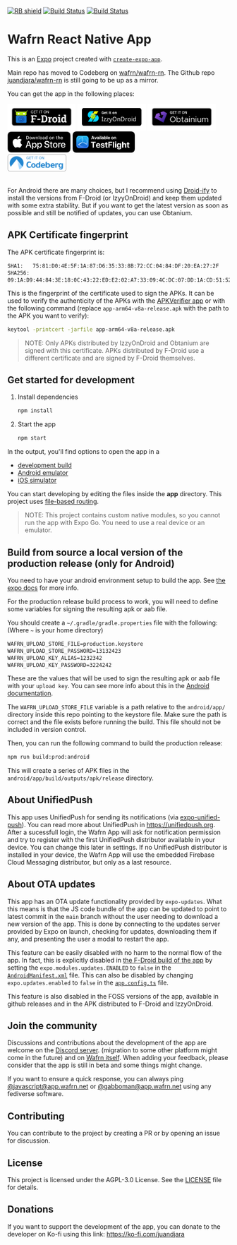 <!-- Badges -->

[<img src="https://shields.rbtlog.dev/simple/dev.djara.wafrn_rn" alt="RB shield">](https://shields.rbtlog.dev/dev.djara.wafrn_rn)
[<img src="https://github.com/juandjara/wafrn-rn/actions/workflows/build.yml/badge.svg" alt="Build Status" />](https://github.com/juandjara/wafrn-rn/actions/workflows/build.yml)
[<img src="https://github.com/juandjara/wafrn-rn/actions/workflows/build_ios.yml/badge.svg" alt="Build Status" />](https://github.com/juandjara/wafrn-rn/actions/workflows/build_ios.yml)

# Wafrn React Native App

This is an [Expo](https://expo.dev) project created with [`create-expo-app`](https://www.npmjs.com/package/create-expo-app).

Main repo has moved to Codeberg on [wafrn/wafrn-rn](https://codeberg.org/wafrn/wafrn-rn). The Github repo [juandjara/wafrn-rn](https://github.com/juandjara/wafrn-rn) is still going to be up as a mirror.

You can get the app in the following places:

<!--
<a href="https://play.google.com/store/apps/details?id=dev.djara.wafrn_rn">
<img height="60" alt="Get it on Google Play" src="assets/badges/google-play-margin.png" /></a>
-->
<div>
  <a href="https://f-droid.org/packages/dev.djara.wafrn_rn/">
  <img height="60" alt="Get it on F-Droid" src="assets/badges/fdroid-margin.png" /></a>
  <a href="https://apt.izzysoft.de/fdroid/index/apk/dev.djara.wafrn_rn">
  <img height="60" alt="Get it on IzzyOnDroid" src="assets/badges/izzy-margin.png" /></a>
  <a href="http://apps.obtainium.imranr.dev/redirect.html?r=obtainium://add/https://codeberg.org/wafrn/wafrn-rn">
  <img height="60" alt="Get it on Obtanium" src="assets/badges/obtanium-margin.png" /></a>
</div>
<div>
  <a href="https://apps.apple.com/us/app/wafrn/id6737332622">
  <img height="48" alt="Get it on the App Store" src="assets/badges/apple-app-store.svg" /></a>
  <a href="https://testflight.apple.com/join/k98B8bDq">
  <img height="48" alt="Get it on Testflight" src="assets/badges/testflight.png" /></a>
</div>
<div>
  <a href="https://codeberg.org/wafrn/wafrn-rn/releases/latest">
  <img height="40" alt="Get it on Codeberg" src="assets/badges/codeberg.png" /></a>
</div><br />

For Android there are many choices, but I recommend using [Droid-ify](https://droidify.eu.org/) to install the versions from F-Droid (or IzyyOnDroid) and keep them updated with some extra stability. But if you want to get the latest version as soon as possible and still be notified of updates, you can use Obtanium.

## APK Certificate fingerprint

The APK certificate fingerprint is:

```text
SHA1:   75:81:D0:4E:5F:1A:87:D6:35:33:8B:72:CC:04:84:DF:20:EA:27:2F
SHA256: 09:1A:D9:44:84:3E:18:0C:43:22:ED:E2:02:A7:33:09:4C:DC:07:DD:1A:CD:51:52:3F:E8:13:EA:E9:04:F4:87
```

This is the fingerprint of the certificate used to sign the APKs. It can be used to verify the authenticity of the APKs with the [APKVerifier app](https://github.com/soupslurpr/AppVerifier) or with the following command (replace `app-arm64-v8a-release.apk` with the path to the APK you want to verify):

```bash
keytool -printcert -jarfile app-arm64-v8a-release.apk
```

> NOTE: Only APKs distributed by IzzyOnDroid and Obtanium are signed with this certificate. APKs distributed by F-Droid use a different certificate and are signed by F-Droid themselves.

## Get started for development

1. Install dependencies

   ```bash
   npm install
   ```

2. Start the app

   ```bash
   npm start
   ```

In the output, you'll find options to open the app in a

- [development build](https://docs.expo.dev/develop/development-builds/introduction/)
- [Android emulator](https://docs.expo.dev/workflow/android-studio-emulator/)
- [iOS simulator](https://docs.expo.dev/workflow/ios-simulator/)

You can start developing by editing the files inside the **app** directory. This project uses [file-based routing](https://docs.expo.dev/router/introduction).

> NOTE: This project contains custom native modules, so you cannot run the app with Expo Go. You need to use a real device or an emulator.

## Build from source a local version of the production release (only for Android)

You need to have your android environment setup to build the app. See [the expo docs](https://docs.expo.dev/get-started/set-up-your-environment/?mode=development-build&buildEnv=local) for more info.

For the production release build process to work, you will need to define some variables for signing the resulting apk or aab file.

You should create a `~/.gradle/gradle.properties` file with the following: (Where `~` is your home directory)

```properties
WAFRN_UPLOAD_STORE_FILE=production.keystore
WAFRN_UPLOAD_STORE_PASSWORD=13132423
WAFRN_UPLOAD_KEY_ALIAS=1232342
WAFRN_UPLOAD_KEY_PASSWORD=3224242
```

These are the values that will be used to sign the resulting apk or aab file with your `upload key`. You can see more info about this in the [Android documentation](https://developer.android.com/studio/publish/app-signing#generate-key).

The `WAFRN_UPLOAD_STORE_FILE` variable is a path relative to the `android/app/` directory inside this repo pointing to the keystore file. Make sure the path is correct and the file exists before running the build. This file should not be included in version control.

Then, you can run the following command to build the production release:

```bash
npm run build:prod:android
```

This will create a series of APK files in the `android/app/build/outputs/apk/release` directory.

## About UnifiedPush

This app uses UnifiedPush for sending its notifications (via [expo-unified-push](https://github.com/juandjara/expo-unified-push/)). You can read more about UnifiedPush in https://unifiedpush.org. After a sucessfull login, the Wafrn App will ask for notification permission and try to register with the first UnifiedPush distributor available in your device. You can change this later in settings. If no UnifiedPush distributor is installed in your device, the Wafrn App will use the embedded Firebase Cloud Messaging distributor, but only as a last resource.

## About OTA updates

This app has an OTA update functionality provided by `expo-updates`. What this means is that the JS code bundle of the app can be updated to point to latest commit in the `main` branch without the user needing to download a new version of the app. This is done by connecting to the updates server provided by Expo on launch, checking for updates, downloading them if any, and presenting the user a modal to restart the app.

This feature can be easily disabled with no harm to the normal flow of the app. In fact, this is explicitly disabled in [the F-Droid build of the app](https://gitlab.com/fdroid/fdroiddata/-/blob/master/metadata/dev.djara.wafrn_rn.yml) by setting the `expo.modules.updates.ENABLED` to `false` in the [`AndroidManifest.xml`](android/app/src/main/AndroidManifest.xml) file. This can also be disabled by changing `expo.updates.enabled` to `false` in the [`app.config.ts`](app.config.ts) file.

This feature is also disabled in the FOSS versions of the app, available in github releases and in the APK distributed to F-Droid and IzzyOnDroid.

## Join the community

Discussions and contributions about the development of the app are welcome on the [Discord server](https://discord.gg/DTqGpk2AUV). (migration to some other platform might come in the future) and on [Wafrn itself](https://app.wafrn.net). When adding your feedback, please consider that the app is still in beta and some things might change.

If you want to ensure a quick response, you can always ping [@javascript@app.wafrn.net](https://app.wafrn.net/blog/javascript) or [@gabboman@app.wafrn.net](https://app.wafrn.net/blog/gabboman) using any fediverse software.

## Contributing

You can contribute to the project by creating a PR or by opening an issue for discussion.

## License

This project is licensed under the AGPL-3.0 License. See the [LICENSE](LICENSE.md) file for details.

## Donations

If you want to support the development of the app, you can donate to the developer on Ko-fi using this link: https://ko-fi.com/juandjara
